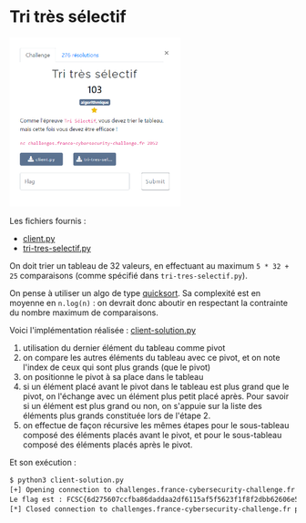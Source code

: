 # Tri très sélectif

<img alt="énoncé du challenge" src="énoncé.png" width=300>

Les fichiers fournis :
- [client.py](client.py)
- [tri-tres-selectif.py](tri-tres-selectif.py)

On doit trier un tableau de 32 valeurs, en effectuant au maximum `5 * 32 + 25` comparaisons (comme spécifié dans `tri-tres-selectif.py`).

On pense à utiliser un algo de type [quicksort](https://fr.wikipedia.org/wiki/Tri_rapide). Sa complexité est en moyenne en `n.log(n)` : on devrait donc aboutir en respectant la contrainte du nombre maximum de comparaisons.

Voici l'implémentation réalisée : [client-solution.py](client-solution.py)
1. utilisation du dernier élément du tableau comme pivot
2. on compare les autres éléments du tableau avec ce pivot, et on note l'index de ceux qui sont plus grands (que le pivot)
3. on positionne le pivot à sa place dans le tableau
4. si un élément placé avant le pivot dans le tableau est plus grand que le pivot, on l'échange avec un élément plus petit placé après. Pour savoir si un élément est plus grand ou non, on s'appuie sur la liste des éléments plus grands constituée lors de l'étape 2.
5. on effectue de façon récursive les mêmes étapes pour le sous-tableau composé des éléments placés avant le pivot, et pour le sous-tableau composé des éléments placés après le pivot.

Et son exécution :

```bash
$ python3 client-solution.py
[+] Opening connection to challenges.france-cybersecurity-challenge.fr on port 2052: Done
Le flag est : FCSC{6d275607ccfba86daddaa2df6115af5f5623f1f8f2dbb62606e543fc3244e33a}
[*] Closed connection to challenges.france-cybersecurity-challenge.fr port 2052
```
